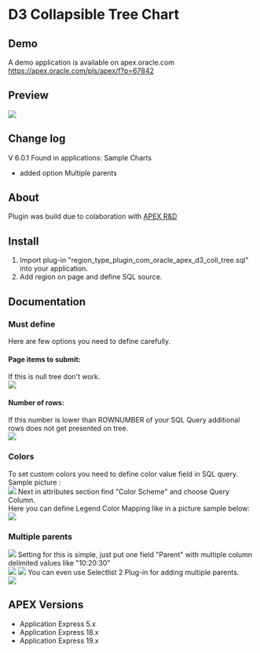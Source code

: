 # D3 Collapsible Tree Chart

## Demo
A demo application is available on apex.oracle.com<br/>
https://apex.oracle.com/pls/apex/f?p=67842

## Preview
![](https://raw.githubusercontent.com/grlicaa/D3CollapsibleTreeChart/master/docs/D3TreePreview.gif)

## Change log
V 6.0.1
Found in applications: Sample Charts 
- added option Multiple parents

## About
Plugin was build due to colaboration with [APEX R&D](https://www.apexrnd.be)

## Install
<ol>
<li>Import plug-in "region_type_plugin_com_oracle_apex_d3_coll_tree.sql" into your application.</li>
<li>Add region on page and define SQL source.</li>
</ol>


## Documentation

### Must define
Here are few options you need to define carefully.

#### Page items to submit: 
If this is null tree don't work.<br/>
![](https://raw.githubusercontent.com/grlicaa/D3CollapsibleTreeChart/master/docs/sample1.png)
#### Number of rows:
If this number is lower than ROWNUMBER of your SQL Query additional rows does not get presented on tree.<br/>
![](https://raw.githubusercontent.com/grlicaa/D3CollapsibleTreeChart/master/docs/sample7.png)


### Colors
To set custom colors you need to define color value field in SQL query.<br/>
Sample picture :<br/>
![](https://raw.githubusercontent.com/grlicaa/D3CollapsibleTreeChart/master/docs/sample1.png)
Next in attributes section find "Color Scheme" and choose Query Column.<br/>
Here you can define Legend Color Mapping like in a picture sample below:<br/>
![](https://raw.githubusercontent.com/grlicaa/D3CollapsibleTreeChart/master/docs/sample2.png)

### Multiple parents
![](https://raw.githubusercontent.com/grlicaa/D3CollapsibleTreeChart/master/docs/sample6.png)
Setting for this is simple, just put one field "Parent" with multiple column delimited values like "10:20:30"<br/>
![](https://raw.githubusercontent.com/grlicaa/D3CollapsibleTreeChart/master/docs/sample3.png)
![](https://raw.githubusercontent.com/grlicaa/D3CollapsibleTreeChart/master/docs/sample4.png)
You can even use Selectlist 2 Plug-in for adding multiple parents.<br/>
![](https://raw.githubusercontent.com/grlicaa/D3CollapsibleTreeChart/master/docs/sample5.png)


## APEX Versions
<ul>
<li>Application Express 5.x</li>
<li>Application Express 18.x</li>
<li>Application Express 19.x</li>
</ul>
